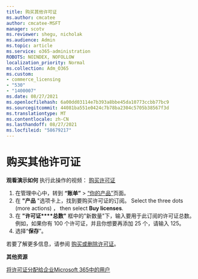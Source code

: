 ```yaml
---
title: 购买其他许可证
ms.author: cmcatee
author: cmcatee-MSFT
manager: scotv
ms.reviewer: shegu, nicholak
ms.audience: Admin
ms.topic: article
ms.service: o365-administration
ROBOTS: NOINDEX, NOFOLLOW
localization_priority: Normal
ms.collection: Adm_O365
ms.custom:
- commerce_licensing
- "530"
- "1400007"
ms.date: 08/27/2021
ms.openlocfilehash: 6a00dd03114e7b393a8bbe45da10773ccbb77bc9
ms.sourcegitcommit: 44081ba551e0424c7b78ba2304c5705b38567f3d
ms.translationtype: MT
ms.contentlocale: zh-CN
ms.lasthandoff: 08/27/2021
ms.locfileid: "58679217"
---
```

# <a name="buy-additional-licenses"></a>购买其他许可证

**观看演示如何** 执行此操作的视频： [购买许可证](https://go.microsoft.com/fwlink/p/?linkid=2154857)

1. 在管理中心中，转到 **“账单”** > [“你的产品”](https://go.microsoft.com/fwlink/p/?linkid=842054)页面。
2. 在 **"产品** "选项卡上，找到要购买许可证的订阅。 Select the three dots (more actions) ， then select **Buy licenses**.
3. 在 **"许可证****总数"** 框中的"新数量"下，输入要用于此订阅的许可证总数。 例如，如果你有 100 个许可证，并且你想要再添加 25 个，请输入 125。
4. 选择“**保存**”。

若要了解更多信息，请参阅 [购买或删除许可证](https://docs.microsoft.com/microsoft-365/commerce/licenses/buy-licenses)。

**其他资源**

[将许可证分配给企业Microsoft 365中的用户](https://docs.microsoft.com/microsoft-365/admin/manage/assign-licenses-to-users)